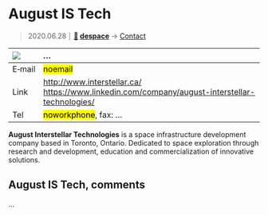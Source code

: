 # August IS Tech
> 2020.06.28 ┊ **[🚀](../index/index.md) [despace](index.md)** → [Contact](contact.md)

|[![](f/contact//_logo1_thumb.jpg)](f/contact//_logo1.png)|*…*|
|:--|:--|
|E‑mail| <mark>noemail</mark> |
|Link| <http://www.interstellar.ca/><br> <https://www.linkedin.com/company/august-interstellar-technologies/> |
|Tel| <mark>noworkphone</mark>, fax: … |

**August Interstellar Technologies** is a space infrastructure development company based in Toronto, Ontario. Dedicated to space exploration through research and development, education and commercialization of innovative solutions.

<p style="page-break-after:always"> </p>

## August IS Tech, comments

…


